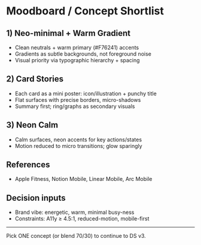 # Moodboard / Concept Shortlist

## 1) Neo-minimal + Warm Gradient
- Clean neutrals + warm primary (#F76241) accents
- Gradients as subtle backgrounds, not foreground noise
- Visual priority via typographic hierarchy + spacing

## 2) Card Stories
- Each card as a mini poster: icon/illustration + punchy title
- Flat surfaces with precise borders, micro-shadows
- Summary first; ring/graphs as secondary visuals

## 3) Neon Calm
- Calm surfaces, neon accents for key actions/states
- Motion reduced to micro transitions; glow sparingly

## References
- Apple Fitness, Notion Mobile, Linear Mobile, Arc Mobile

## Decision inputs
- Brand vibe: energetic, warm, minimal busy-ness
- Constraints: A11y ≥ 4.5:1, reduced-motion, mobile-first

---
Pick ONE concept (or blend 70/30) to continue to DS v3.